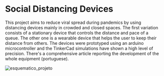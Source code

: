 # Social Distancing Devices
This project aims to reduce viral spread during pandemics by using distancing devices
mainly in crowded and closed spaces. The first variation
consists of a stationary device that controls the distance
and pace of a queue. The other one is a wearable device
that helps the user to keep their distance from others. The devices were prototyped using an arduino microcontroller and the TinkerCad
simulations have shown a high level of precision. There's a comprehensive article reporting the development of the whole equipment (portuguese).




![esquematico_projeto](https://github.com/pressauro/Social-Distancing/assets/76461118/46388ba4-606e-46ce-9e5f-87a5b6ee2231)
